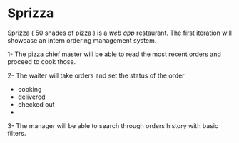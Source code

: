 # Sprizza #

Sprizza ( 50 shades of pizza ) is a *web app* restaurant.
The first iteration will showcase an intern ordering management system. 

1- The pizza chief master will be able to read the most recent orders and proceed to cook those.

2- The waiter will take orders and set the status of the order 
  - cooking
  - delivered
  - checked out
  - 
3- The manager will be able to search through orders history with basic filters.

